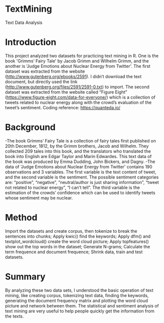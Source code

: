 # TextMining
Text Data Analysis

# Introduction
This project analyzed two datasets for practicing text mining in R. 
One is the book 'Grimms’ Fairy Tale' by Jacob Grimm and Wilhelm Grimm, and the another is 'Judge Emotions about Nuclear Energy from Twitter'.
The first dataset was extracted from the website (http://www.gutenberg.org/ebooks/2591). I didn’t download the text document, but directly used the link (http://www.gutenberg.org/files/2591/2591-0.txt) to import. The second dataset was extracted from the website called “Figure Eight” (https://www.figure-eight.com/data-for-everyone/) which is a collection of tweets related to nuclear energy along with the crowd’s evaluation of the tweet’s sentiment.
Coding reference: https://quanteda.io/

# Background
-The book Grimms’ Fairy Tale is a collection of fairy tales first published on 20th December, 1812, by the Grimm brothers, Jacob and Wilhelm. They collected 209 tales into this book, and the translators who translated the book into English are Edgar Taylor and Marin Edwardes. This text data of the book was produced by Emma Dudding, John Bickers, and Dagny.
-The data of 'Judge Emotions about Nuclear Energy from Twitter' contains 190 observations and 3 variables. The first variable is the text content of tweet, and the second variable is the sentiment. The possible sentiment categories are: “positive”, “negative”, “neutral/author is just sharing information”, “tweet not related to nuclear energy”, “I can’t tell”. The third variable is the estimation of the crowds’ confidence which can be used to identify tweets whose sentiment may be nuclear.

# Method
Import the datasets and create corpus, then tokenize to break the sentences into chunks;
Apply kwic() find the keywords;
Apply dfm() and textplot_wordcloud() create the word cloud picture;
Apply topfeatures() show out the top words in the dataset; 
Generate N-grams;
Calculate the term frequence and document frequence;
Shrink data, train and test datasets.

# Summary 
By analyzing these two data sets, I understood the basic operation of text mining, like creating corpus, tokenizing text data, finding the keywords, generating the document frequency matrix and plotting the word cloud picture and network between them.
The statistical and sentiment analysis of text mining are very useful to help people quickly get the information from the texts.

